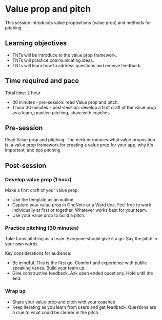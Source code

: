 # Value prop and pitch

This session introduces value propositions (value prop) and methods for pitching.

## Learning objectives

* TNTs will be introduce to the value prop framework.
* TNTs will practice communicating ideas.
* TNTs will learn how to address questions and receive feedback.

## Time required and pace

Total time: 2 hour

* 30 minutes - pre-session: read Value prop and pitch.
* 1 hour 30 minutes - post-session: develop a first draft of the value prop as a team, practice pitching, share with coaches

## Pre-session

Read Value prop and pitching. The deck introduces what value proposition is, a value prop framework for creating a value prop for your app, why it's important, and tips pitching.

## Post-session

### Develop value prop (1 hour)

Make a first draft of your value prop.

* Use the template as an outline.
* Capture your value prop in OneNote or a Word doc. Feel free to work individually at first or together. Whatever works best for your team.
* Use your value prop to build a pitch.

### Practice pitching (30 minutes)

Take turns pitching as a team. Everyone should give it a go. Say the pitch in your own words.

Key considerations for audience:

* Be mindful. This is the first go. Comfort and experience with public speaking varies. Build your team up.
* Give constructive feedback. Ask open ended questions. Hold until the end.

### Wrap up

* Share your value prop and pitch with your coaches
* Keep iterating as you learn from users and get feedback. Questions are a clue to what could be clearer in the pitch.
